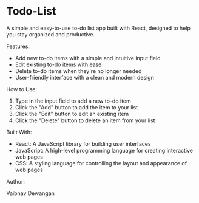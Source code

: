 # Todo-List

A simple and easy-to-use to-do list app built with React, designed to help you stay organized and productive.

Features:

- Add new to-do items with a simple and intuitive input field
- Edit existing to-do items with ease
- Delete to-do items when they're no longer needed
- User-friendly interface with a clean and modern design

How to Use:

1. Type in the input field to add a new to-do item
2. Click the "Add" button to add the item to your list
3. Click the "Edit" button to edit an existing item
4. Click the "Delete" button to delete an item from your list

Built With:

- React: A JavaScript library for building user interfaces
- JavaScript: A high-level programming language for creating interactive web pages
- CSS: A styling language for controlling the layout and appearance of web pages

Author:

Vaibhav Dewangan

